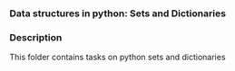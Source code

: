 ### Data structures in python: Sets and Dictionaries
### Description
This folder contains tasks on python sets and dictionaries
